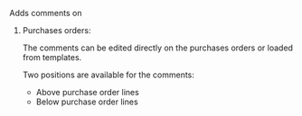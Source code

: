 Adds comments on

1.  Purchases orders:

    The comments can be edited directly on the purchases orders or
    loaded from templates.

    Two positions are available for the comments:

    - Above purchase order lines
    - Below purchase order lines
